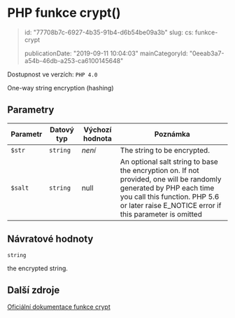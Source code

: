 PHP funkce crypt()
==================

> id: "77708b7c-6927-4b35-91b4-d6b54be09a3b"
> slug:
> 	cs: funkce-crypt
>
> publicationDate: "2019-09-11 10:04:03"
> mainCategoryId: "0eeab3a7-a54b-46db-a253-ca6100145648"

Dostupnost ve verzích: `PHP 4.0`

One-way string encryption (hashing)


Parametry
--------------

| Parametr | Datový typ | Výchozí hodnota | Poznámka |
|-----|-----|-----|-----|
| `$str` | `string` | *není* | The string to be encrypted. |
| `$salt` | `string` | null | An optional salt string to base the encryption on. If not provided, one will be randomly generated by PHP each time you call this function. PHP 5.6 or later raise E_NOTICE error if this parameter is omitted |


Návratové hodnoty
----------------

`string`

the encrypted string.

Další zdroje
------------

[Oficiální dokumentace funkce crypt](https://www.php.net/manual/en/function.crypt.php)

